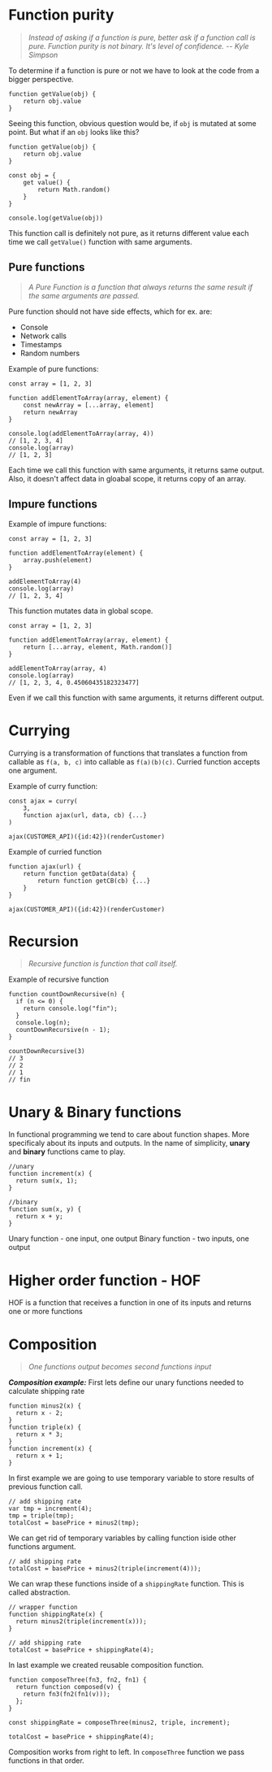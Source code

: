 # Function purity

> _Instead of asking if a function is pure, better ask if a function call is pure. Function purity is not binary. It's level of confidence. -- Kyle Simpson_

To determine if a function is pure or not we have to look at the code from a bigger perspective.

```JS
function getValue(obj) {
    return obj.value
}
```

Seeing this function, obvious question would be, if `obj` is mutated at some point.
But what if an `obj` looks like this?

```JS
function getValue(obj) {
    return obj.value
}

const obj = {
    get value() {
        return Math.random()
    }
}

console.log(getValue(obj))
```

This function call is definitely not pure, as it returns different value each time we call `getValue()` function with same arguments.

## Pure functions

> _A Pure Function is a function that always returns the same result if the same arguments are passed._

Pure function should not have side effects, which for ex. are:

- Console
- Network calls
- Timestamps
- Random numbers

Example of pure functions:

```JS
const array = [1, 2, 3]

function addElementToArray(array, element) {
    const newArray = [...array, element]
    return newArray
}

console.log(addElementToArray(array, 4))
// [1, 2, 3, 4]
console.log(array)
// [1, 2, 3]
```

Each time we call this function with same arguments, it returns same output. Also, it doesn't affect data in gloabal scope, it returns copy of an array.

## Impure functions

Example of impure functions:

```JS
const array = [1, 2, 3]

function addElementToArray(element) {
    array.push(element)
}

addElementToArray(4)
console.log(array)
// [1, 2, 3, 4]
```

This function mutates data in global scope.

```JS
const array = [1, 2, 3]

function addElementToArray(array, element) {
    return [...array, element, Math.random()]
}

addElementToArray(array, 4)
console.log(array)
// [1, 2, 3, 4, 0.45060435182323477]
```

Even if we call this function with same arguments, it returns different output.

# Currying

Currying is a transformation of functions that translates a function from callable as `f(a, b, c)` into callable as `f(a)(b)(c)`. Curried function accepts one argument.

Example of curry function:

```JS
const ajax = curry(
    3,
    function ajax(url, data, cb) {...}
)

ajax(CUSTOMER_API)({id:42})(renderCustomer)
```

Example of curried function

```JS
function ajax(url) {
    return function getData(data) {
        return function getCB(cb) {...}
    }
}

ajax(CUSTOMER_API)({id:42})(renderCustomer)
```

# Recursion

> _Recursive function is function that call itself._

Example of recursive function

```JS
function countDownRecursive(n) {
  if (n <= 0) {
    return console.log("fin");
  }
  console.log(n);
  countDownRecursive(n - 1);
}

countDownRecursive(3)
// 3
// 2
// 1
// fin
```

# Unary & Binary functions

In functional programming we tend to care about function shapes. More specificaly about its inputs and outputs. In the name of simplicity, **unary** and **binary** functions came to play.

```JS
//unary
function increment(x) {
  return sum(x, 1);
}

//binary
function sum(x, y) {
  return x + y;
}
```

Unary function - one input, one output
Binary function - two inputs, one output

# Higher order function - HOF

HOF is a function that receives a function in one of its inputs and returns one or more functions

<!-- TODO -->

# Composition

> _One functions output becomes second functions input_

**_Composition example:_**
First lets define our unary functions needed to calculate shipping rate

```JS
function minus2(x) {
  return x - 2;
}
function triple(x) {
  return x * 3;
}
function increment(x) {
  return x + 1;
}
```

In first example we are going to use temporary variable to store results of previous function call.

```JS
// add shipping rate
var tmp = increment(4);
tmp = triple(tmp);
totalCost = basePrice + minus2(tmp);
```

We can get rid of temporary variables by calling function iside other functions argument.

```JS
// add shipping rate
totalCost = basePrice + minus2(triple(increment(4)));
```

We can wrap these functions inside of a `shippingRate` function. This is called abstraction.

```JS
// wrapper function
function shippingRate(x) {
  return minus2(triple(increment(x)));
}

// add shipping rate
totalCost = basePrice + shippingRate(4);
```

In last example we created reusable composition function.

```JS
function composeThree(fn3, fn2, fn1) {
  return function composed(v) {
    return fn3(fn2(fn1(v)));
  };
}

const shippingRate = composeThree(minus2, triple, increment);

totalCost = basePrice + shippingRate(4);
```

Composition works from right to left. In `composeThree` function we pass functions in that order.
